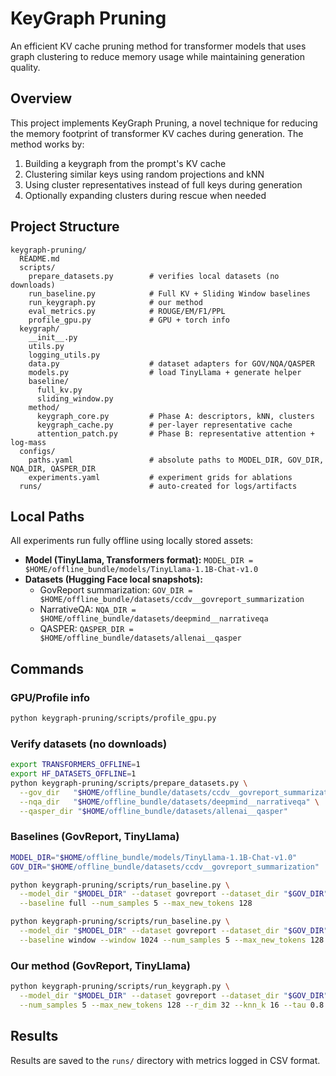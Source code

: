 # KeyGraph Pruning

An efficient KV cache pruning method for transformer models that uses graph clustering to reduce memory usage while maintaining generation quality.

## Overview

This project implements KeyGraph Pruning, a novel technique for reducing the memory footprint of transformer KV caches during generation. The method works by:

1. Building a keygraph from the prompt's KV cache
2. Clustering similar keys using random projections and kNN
3. Using cluster representatives instead of full keys during generation
4. Optionally expanding clusters during rescue when needed

## Project Structure

```
keygraph-pruning/
  README.md
  scripts/
    prepare_datasets.py        # verifies local datasets (no downloads)
    run_baseline.py            # Full KV + Sliding Window baselines
    run_keygraph.py            # our method
    eval_metrics.py            # ROUGE/EM/F1/PPL
    profile_gpu.py             # GPU + torch info
  keygraph/
    __init__.py
    utils.py
    logging_utils.py
    data.py                    # dataset adapters for GOV/NQA/QASPER
    models.py                  # load TinyLlama + generate helper
    baseline/
      full_kv.py
      sliding_window.py
    method/
      keygraph_core.py         # Phase A: descriptors, kNN, clusters
      keygraph_cache.py        # per-layer representative cache
      attention_patch.py       # Phase B: representative attention + log-mass
  configs/
    paths.yaml                 # absolute paths to MODEL_DIR, GOV_DIR, NQA_DIR, QASPER_DIR
    experiments.yaml           # experiment grids for ablations
  runs/                        # auto-created for logs/artifacts
```

## Local Paths

All experiments run fully offline using locally stored assets:

- **Model (TinyLlama, Transformers format):**
  `MODEL_DIR = $HOME/offline_bundle/models/TinyLlama-1.1B-Chat-v1.0`
- **Datasets (Hugging Face local snapshots):**
  - GovReport summarization: `GOV_DIR = $HOME/offline_bundle/datasets/ccdv__govreport_summarization`
  - NarrativeQA: `NQA_DIR = $HOME/offline_bundle/datasets/deepmind__narrativeqa`
  - QASPER: `QASPER_DIR = $HOME/offline_bundle/datasets/allenai__qasper`

## Commands

### GPU/Profile info

```bash
python keygraph-pruning/scripts/profile_gpu.py
```

### Verify datasets (no downloads)

```bash
export TRANSFORMERS_OFFLINE=1
export HF_DATASETS_OFFLINE=1
python keygraph-pruning/scripts/prepare_datasets.py \
  --gov_dir   "$HOME/offline_bundle/datasets/ccdv__govreport_summarization" \
  --nqa_dir   "$HOME/offline_bundle/datasets/deepmind__narrativeqa" \
  --qasper_dir "$HOME/offline_bundle/datasets/allenai__qasper"
```

### Baselines (GovReport, TinyLlama)

```bash
MODEL_DIR="$HOME/offline_bundle/models/TinyLlama-1.1B-Chat-v1.0"
GOV_DIR="$HOME/offline_bundle/datasets/ccdv__govreport_summarization"

python keygraph-pruning/scripts/run_baseline.py \
  --model_dir "$MODEL_DIR" --dataset govreport --dataset_dir "$GOV_DIR" \
  --baseline full --num_samples 5 --max_new_tokens 128

python keygraph-pruning/scripts/run_baseline.py \
  --model_dir "$MODEL_DIR" --dataset govreport --dataset_dir "$GOV_DIR" \
  --baseline window --window 1024 --num_samples 5 --max_new_tokens 128
```

### Our method (GovReport, TinyLlama)

```bash
python keygraph-pruning/scripts/run_keygraph.py \
  --model_dir "$MODEL_DIR" --dataset govreport --dataset_dir "$GOV_DIR" \
  --num_samples 5 --max_new_tokens 128 --r_dim 32 --knn_k 16 --tau 0.8 --rescue true
```

## Results

Results are saved to the `runs/` directory with metrics logged in CSV format.
